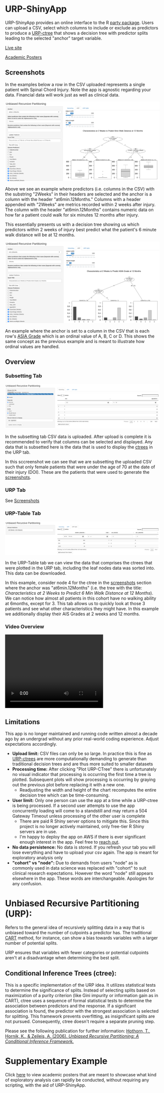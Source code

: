 # URP-ShinyApp

URP-ShinyApp provides an online interface to the R [party package](https://cran.r-project.org/web/packages/party/index.html). Users can upload a CSV, select which columns to include or exclude as predictors to produce a [URP-ctree](#unbiased-recursive-partitioning-urp) that shows a decision tree with predictor splits leading to the selected "anchor" target variable.

[Live site](https://urpanalyses.shinyapps.io/URP-ShinyApp/)

[Academic Posters](#supplementary-example)

## Screenshots

In the examples below a row in the CSV uploaded represents a single patient with Spinal Chord Injury. Note the app is agnostic regarding your data. Financial data will work just as well as clinical data.

![2Weeks-6min12Months](/assets/2Weeks-6min12Months.png)

Above we see an example where predictors (i.e. columns in the CSV) with the substring "2Weeks" in their headers are selected and the anchor is a column with the header "at6min.12Months." Columns with a header appended with "2Weeks" are metrics recorded within 2 weeks after injury. The column with the header "at6min.12Months" contains numeric data on how far a patient could walk for six minutes 12 months after injury.

This essentially presents us with a decision tree showing us which predictors within 2 weeks of injury best predict what the patient's 6 minute walk distance will be at 12 months.

![2Weeks-ASIAGrade12Months](/assets/2Weeks-ASIAGrade12Months.png)

An example where the anchor is set to a column in the CSV that is each row's [ASIA Grade](https://www.physio-pedia.com/American_Spinal_Injury_Association_(ASIA)_Impairment_Scale) which is an ordinal value of A, B, C or D. This shows the same concept as the previous example and is meant to illustrate how ordinal values are handled.

## Overview

### Subsetting Tab

![SubsettingTab](/assets/SubsettingTab.png)

In the subsetting tab CSV data is uploaded. After upload is complete it is recommended to verify that columns can be selected and displayed. Any data that is subsetted here is the data that is used to display the [ctrees](#conditional-inference-trees-ctree) in the URP tab. 

In this sccreenshot we can see that we are subsetting the uploaded CSV such that only female patients that were under the age of 70 at the date of their injury (DOI). These are the patients that were used to generate the [screenshots](#screenshots).

### URP Tab

See [Screenshots](#screenshot-of-the-app)

### URP-Table Tab

![URP-tableTab](/assets/URP-tableTab.png)

In the URP-Table tab we can view the data that comprises the ctrees that were plotted in the URP tab, including the leaf nodes data was sorted into. This data can be downloaded.

In this example, consider node 4 for the ctree in the [screenshots](#screenshots) section where the anchor was "at6min.12Months" (i.e. the tree with the title: *Characteristics at 2 Weeks to Predict 6 Min Walk Distance at 12 Months*). We can notice how almost all patients in this cohort have no walking ability at 6months, except for 3. This tab allows us to quickly look at those 3 patients and see what other characteristics they might have. In this example we additionally display their AIS Grades at 2 weeks and 12 months.

### Video Overview

<video width="320" height="240" controls>
  <source src="/assets/URP-Shiny-App.webm" type="video/webm" />
  <p>Your browser cannot play the provided .webm video file.</p>
</video>

##  Limitations

This app is no longer maintained and running code written almost a decade ago by an undergrad without any prior real-world coding experience. Adjust expectations accordingly.

- **Upload limit:** CSV files can only be so large. In practice this is fine as [URP-ctrees](#unbiased-recursive-partitioning-urp) are more computationally demanding to generate than traditional decision trees and are thus more suited to smaller datasets
- **Processing time:** After clicking "Plot URP-CTree" there is unfortunately no visual indicator that processing is occurring the first time a tree is plotted. Subsequent plots will show processing is occurring by graying out the previous plot before replacing it with a new one.
  - Readjusting the width and height of the chart recomputes the entire decision tree which can be time-consuming. 
- **User limit:** Only one person can use the app at a time while a URP-ctree is being processed. If a second user attempts to use the app concurrently loading will come to a standstill and may return a 504 Gateway Timeout unless processing of the other user is complete
  - There are paid R Shiny server options to mitigate this. Since this project is no longer actively maintained, only free-tier R Shiny servers are in use.
  - I'm happy to deploy the app on AWS if there is ever significant enough interest in the app. Feel free to [reach out](https://www.linkedin.com/in/dirk-haupt-a1296316/).
- **No data persistence:** No data is stored. If you refresh your tab you will lose everything and have to upload your csv again. The app is meant for exploratory analysis only
- **"cohort" vs "node":** Due to demands from users "node" as is commonly used in data science was replaced with "cohort" to suit clinical research expectations. However the word "node" still appears elsewhere in the app. These words are interchangeable. Apologies for any confusion.

# Unbiased Recursive Partitioning (URP):

Refers to the general idea of recursively splitting data in a way that is unbiased toward the number of cutpoints a predictor has. The traditional [CART](https://www.geeksforgeeks.org/cart-classification-and-regression-tree-in-machine-learning/) method, for instance, can show a bias towards variables with a larger number of potential splits.

URP ensures that variables with fewer categories or potential cutpoints aren't at a disadvantage when determining the best split.

## Conditional Inference Trees (ctree):

This is a specific implementation of the URP idea. It utilizes statistical tests to determine the significance of splits. Instead of selecting splits based on maximization of a purity criterion (like Gini impurity or information gain as in CART), ctree uses a sequence of formal statistical tests to determine the association between predictors and the response. If a significant association is found, the predictor with the strongest association is selected for splitting. This framework prevents overfitting, as insignificant splits are not pursued. Consequently, ctree doesn't require a separate pruning step.

Please see the following publication for further information: [Hothorn, T., Hornik, K., & Zeileis, A. (2006). *Unbiased Recursive Partitioning: A Conditional Inference Framework.*](https://www.zeileis.org/papers/Hothorn+Hornik+Zeileis-2006.pdf)

# Supplementary Example

Click [here](https://world.hey.com/dirkh/627db2e6/blobs/eyJfcmFpbHMiOnsibWVzc2FnZSI6IkJBaHNLd2Y0L0ZOUCIsImV4cCI6bnVsbCwicHVyIjoiYmxvYl9pZCJ9fQ==--50d37d2a07f771942e6a1462d142c1c270e97762/draft%20%237%20Montreal%20Posters.pdf) to view academic posters that are meant to showcase what kind of exploratory analysis can rapidly be conducted, without requiring any scripting, with the aid of URP-ShinyApp.